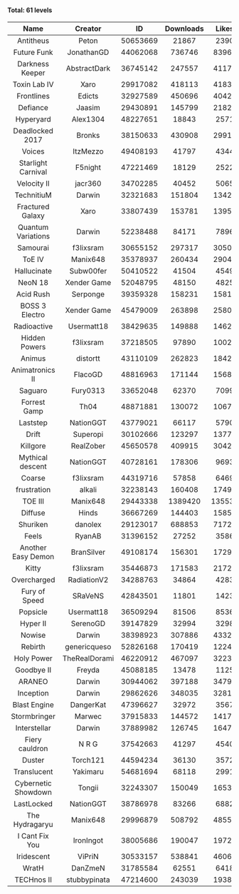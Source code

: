 #### Total: 61 levels

| Name | Creator | ID | Downloads | Likes |
|:---:|:---:|:---:|:---:|:---:|
| Antitheus | Peton | 50653669 | 21867 | 2390
| Future Funk | JonathanGD | 44062068 | 736746 | 83960
| Darkness Keeper | AbstractDark | 36745142 | 247557 | 41170
| Toxin Lab IV | Xaro | 29917082 | 418113 | 41837
| Frontlines | Edicts | 32927589 | 450696 | 40420
| Defiance | Jaasim | 29430891 | 145799 | 21820
| Hyperyard | Alex1304 | 48227651 | 18843 | 2571
| Deadlocked 2017 | Bronks | 38150633 | 430908 | 29912
| Voices | ItzMezzo | 49408193 | 41797 | 4344
| Starlight Carnival | F5night | 47221469 | 18129 | 2522
| Velocity II | jacr360 | 34702285 | 40452 | 5065
| TechnitiuM | Darwin | 32321683 | 151804 | 13422
| Fractured Galaxy  | Xaro | 33807439 | 153781 | 13952
| Quantum Variations | Darwin | 52238488 | 84171 | 7896
| Samourai | f3lixsram | 30655152 | 297317 | 30506
| ToE IV  | Manix648 | 35378937 | 260434 | 29046
| Hallucinate | Subw00fer | 50410522 | 41504 | 4549
| NeoN 18 | Xender Game | 52048795 | 48150 | 4825
| Acid Rush | Serponge | 39359328 | 158231 | 15816
| BOSS 3 Electro | Xender Game | 45479009 | 263898 | 25805
| Radioactive | Usermatt18 | 38429635 | 149888 | 14624
| Hidden Powers | f3lixsram | 37218505 | 97890 | 10026
| Animus | distortt | 43110109 | 262823 | 18420
| Animatronics II | FlacoGD | 48816963 | 171144 | 15682
| Saguaro | Fury0313 | 33652048 | 62370 | 7099
| Forrest Gamp | Th04 | 48871881 | 130072 | 10672
| Laststep | NationGGT | 43779021 | 66117 | 5790
| Drift | Superopi | 30102666 | 123297 | 13779
| Killgore | RealZober | 45650578 | 409915 | 30423
| Mythical descent | NationGGT | 40728161 | 178306 | 9693
| Coarse | f3lixsram | 44319716 | 57858 | 6469
| frustration | alkali | 32238143 | 160408 | 17499
| TOE III | Manix648 | 29443338 | 1389420 | 135532
| Diffuse | Hinds | 36667269 | 144403 | 15852
| Shuriken | danolex | 29123017 | 688853 | 71729
| Feels | RyanAB | 31396152 | 27252 | 3586
| Another Easy Demon | BranSilver | 49108174 | 156301 | 17293
| Kitty | f3lixsram | 35446873 | 171583 | 21721
| Overcharged | RadiationV2 | 34288763 | 34864 | 4283
| Fury of Speed | SRaVeNS | 42843501 | 11801 | 1423
| Popsicle | Usermatt18 | 36509294 | 81506 | 8536
| Hyper II | SerenoGD | 39147829 | 32994 | 3298
| Nowise | Darwin | 38398923 | 307886 | 43326
| Rebirth | genericqueso | 52826168 | 170419 | 12240
| Holy Power | TheRealDorami | 46220912 | 467097 | 32234
| Goodbye II | Freyda | 45088185 | 13478 | 1125
| ARANEO | Darwin | 30944062 | 397188 | 34798
| Inception | Darwin | 29862626 | 348035 | 32810
| Blast Engine | DangerKat | 47396627 | 32972 | 3567
| Stormbringer | Marwec | 37915833 | 144572 | 14171
| Interstellar | Darwin | 37889982 | 126745 | 16472
| Fiery cauldron | N R G | 37542663 | 41297 | 4540
| Duster | Torch121 | 44594234 | 36130 | 3572
| Translucent | Yakimaru | 54681694 | 68118 | 2991
| Cybernetic Showdown  | Tongii | 32243307 | 150049 | 16537
| LastLocked | NationGGT | 38786978 | 83266 | 6882
| The Hydragaryu | Manix648 | 29996879 | 508792 | 48557
| I Cant Fix You | IronIngot | 38005686 | 190047 | 19722
| Iridescent | ViPriN | 30533157 | 538841 | 46069
| WratH | DanZmeN | 31785584 | 62551 | 6418
| TECHnos II | stubbypinata | 47214600 | 243039 | 19389
